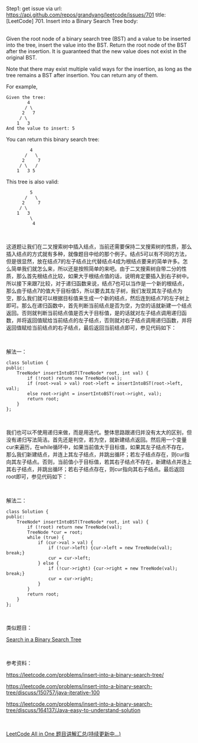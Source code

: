 Step1: get issue via url: https://api.github.com/repos/grandyang/leetcode/issues/701 
 title:[LeetCode] 701. Insert into a Binary Search Tree 
 body:  
  

Given the root node of a binary search tree (BST) and a value to be inserted into the tree, insert the value into the BST. Return the root node of the BST after the insertion. It is guaranteed that the new value does not exist in the original BST.

Note that there may exist multiple valid ways for the insertion, as long as the tree remains a BST after insertion. You can return any of them.

For example, 
    
    
    Given the tree:
            4
           / \
          2   7
         / \
        1   3
    And the value to insert: 5
    

You can return this binary search tree:
    
    
             4
           /   \
          2     7
         / \   /
        1   3 5
    

This tree is also valid:
    
    
             5
           /   \
          2     7
         / \   
        1   3
             \
              4

 

这道题让我们在二叉搜索树中插入结点，当前还需要保持二叉搜索树的性质，那么插入结点的方式就有多种，就像题目中给的那个例子。结点5可以有不同的方法，但是很显然，放在结点7的左子结点比代替结点4成为根结点要来的简单许多。怎么简单我们就怎么来，所以还是按照简单的来吧。由于二叉搜索树自带二分的性质，那么首先根结点比较，如果大于根结点值的话，说明肯定要插入到右子树中。所以接下来跟7比较，对于递归函数来说，结点7也可以当作是一个新的根结点，那么由于结点7的值大于目标值5，所以要去其左子树，我们发现其左子结点为空，那么我们就可以根据目标值来生成一个新的结点，然后连到结点7的左子树上即可。那么在递归函数中，首先判断当前结点是否为空，为空的话就新建一个结点返回。否则就判断当前结点值是否大于目标值，是的话就对左子结点调用递归函数，并将返回值赋给当前结点的左子结点，否则就对右子结点调用递归函数，并将返回值赋给当前结点的右子结点，最后返回当前结点即可，参见代码如下：

 

解法一：
    
    
    class Solution {
    public:
        TreeNode* insertIntoBST(TreeNode* root, int val) {
            if (!root) return new TreeNode(val);
            if (root->val > val) root->left = insertIntoBST(root->left, val);
            else root->right = insertIntoBST(root->right, val);
            return root;
        }
    };

 

我们也可以不使用递归来做，而是用迭代。整体思路跟递归并没有太大的区别，但没有递归写法简洁。首先还是判空，若为空，就新建结点返回。然后用一个变量cur来遍历，在while循环中，如果当前值大于目标值，如果其左子结点不存在，那么我们新建结点，并连上其左子结点，并跳出循环；若左子结点存在，则cur指向其左子结点。否则，当前值小于目标值，若其右子结点不存在，新建结点并连上其右子结点，并跳出循环；若右子结点存在，则cur指向其右子结点。最后返回root即可，参见代码如下：

 

解法二：
    
    
    class Solution {
    public:
        TreeNode* insertIntoBST(TreeNode* root, int val) {
            if (!root) return new TreeNode(val);
            TreeNode *cur = root;
            while (true) {
                if (cur->val > val) {
                    if (!cur->left) {cur->left = new TreeNode(val); break;}
                    cur = cur->left;
                } else {
                    if (!cur->right) {cur->right = new TreeNode(val); break;}
                    cur = cur->right;
                }
            }
            return root;
        }
    };

 

类似题目：

[Search in a Binary Search Tree](https://www.cnblogs.com/grandyang/p/9912434.html)

 

参考资料：

<https://leetcode.com/problems/insert-into-a-binary-search-tree/>

<https://leetcode.com/problems/insert-into-a-binary-search-tree/discuss/150757/java-iterative-100>

<https://leetcode.com/problems/insert-into-a-binary-search-tree/discuss/164137/Java-easy-to-understand-solution>

 

[LeetCode All in One 题目讲解汇总(持续更新中...)](http://www.cnblogs.com/grandyang/p/4606334.html)
